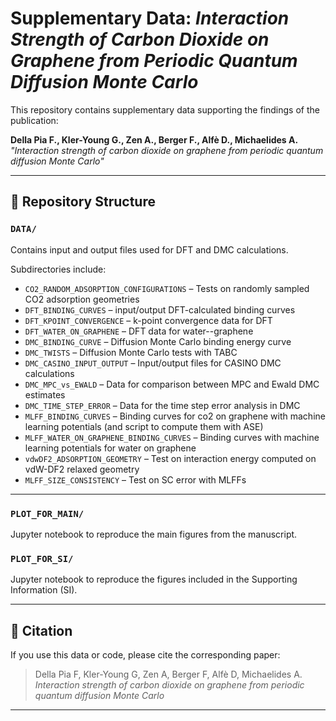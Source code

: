 # Supplementary Data: *Interaction Strength of Carbon Dioxide on Graphene from Periodic Quantum Diffusion Monte Carlo*

This repository contains supplementary data supporting the findings of the publication:

**Della Pia F., Kler-Young G., Zen A., Berger F., Alfè D., Michaelides A.**  
*"Interaction strength of carbon dioxide on graphene from periodic quantum diffusion Monte Carlo"*

---

## 📁 Repository Structure

### `DATA/`
Contains input and output files used for DFT and DMC calculations.

Subdirectories include:
- `CO2_RANDOM_ADSORPTION_CONFIGURATIONS` – Tests on randomly sampled CO2 adsorption geometries
- `DFT_BINDING_CURVES` – input/output DFT-calculated binding curves
- `DFT_KPOINT_CONVERGENCE` – k-point convergence data for DFT
- `DFT_WATER_ON_GRAPHENE` – DFT data for water--graphene 
- `DMC_BINDING_CURVE` – Diffusion Monte Carlo binding energy curve
- `DMC_TWISTS` – Diffusion Monte Carlo tests with TABC
- `DMC_CASINO_INPUT_OUTPUT` – Input/output files for CASINO DMC calculations
- `DMC_MPC_vs_EWALD` – Data for comparison between MPC and Ewald DMC estimates
- `DMC_TIME_STEP_ERROR` – Data for the time step error analysis in DMC
- `MLFF_BINDING_CURVES` – Binding curves for co2 on graphene with machine learning potentials (and script to compute them with ASE) 
- `MLFF_WATER_ON_GRAPHENE_BINDING_CURVES` – Binding curves with machine learning potentials for water on graphene
- `vdwDF2_ADSORPTION_GEOMETRY` – Test on interaction energy computed on vdW-DF2 relaxed geometry
- `MLFF_SIZE_CONSISTENCY` – Test on SC error with MLFFs

---

### `PLOT_FOR_MAIN/`
Jupyter notebook to reproduce the main figures from the manuscript.

### `PLOT_FOR_SI/`
Jupyter notebook to reproduce the figures included in the Supporting Information (SI).

---

## 🧪 Citation

If you use this data or code, please cite the corresponding paper:

> Della Pia F, Kler-Young G, Zen A, Berger F, Alfè D, Michaelides A.  
> *Interaction strength of carbon dioxide on graphene from periodic quantum diffusion Monte Carlo*

---

